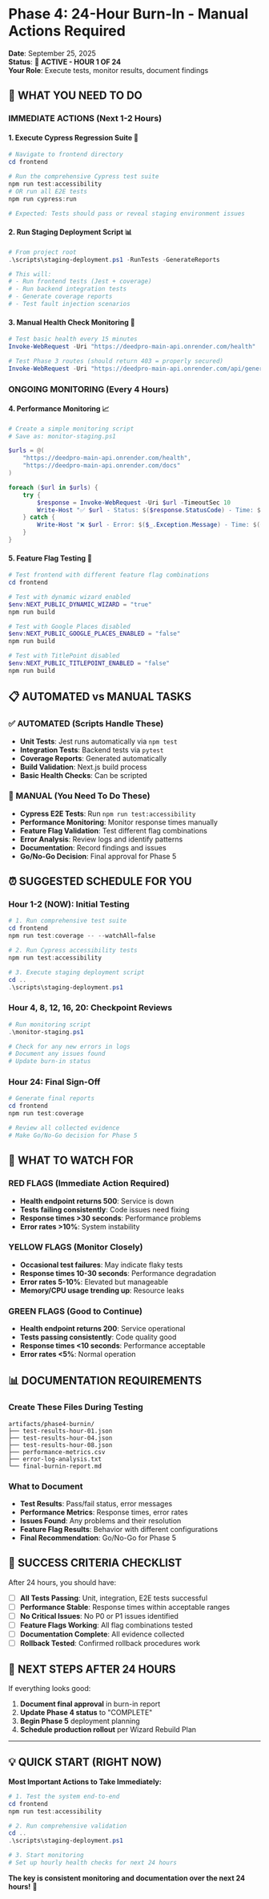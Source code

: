 # Phase 4: 24-Hour Burn-In - Manual Actions Required

**Date**: September 25, 2025  
**Status**: 🔄 **ACTIVE - HOUR 1 OF 24**  
**Your Role**: Execute tests, monitor results, document findings

## 🎯 **WHAT YOU NEED TO DO**

### **IMMEDIATE ACTIONS (Next 1-2 Hours)**

#### 1. **Execute Cypress Regression Suite** 🧪
```powershell
# Navigate to frontend directory
cd frontend

# Run the comprehensive Cypress test suite
npm run test:accessibility
# OR run all E2E tests
npm run cypress:run

# Expected: Tests should pass or reveal staging environment issues
```

#### 2. **Run Staging Deployment Script** 📊
```powershell
# From project root
.\scripts\staging-deployment.ps1 -RunTests -GenerateReports

# This will:
# - Run frontend tests (Jest + coverage)
# - Run backend integration tests  
# - Generate coverage reports
# - Test fault injection scenarios
```

#### 3. **Manual Health Check Monitoring** 🏥
```powershell
# Test basic health every 15 minutes
Invoke-WebRequest -Uri "https://deedpro-main-api.onrender.com/health"

# Test Phase 3 routes (should return 403 = properly secured)
Invoke-WebRequest -Uri "https://deedpro-main-api.onrender.com/api/generate/grant-deed-ca" -Method POST -ContentType "application/json" -Body '{"test":"data"}'
```

### **ONGOING MONITORING (Every 4 Hours)**

#### 4. **Performance Monitoring** 📈
```powershell
# Create a simple monitoring script
# Save as: monitor-staging.ps1

$urls = @(
    "https://deedpro-main-api.onrender.com/health",
    "https://deedpro-main-api.onrender.com/docs"
)

foreach ($url in $urls) {
    try {
        $response = Invoke-WebRequest -Uri $url -TimeoutSec 10
        Write-Host "✅ $url - Status: $($response.StatusCode) - Time: $(Get-Date)" -ForegroundColor Green
    } catch {
        Write-Host "❌ $url - Error: $($_.Exception.Message) - Time: $(Get-Date)" -ForegroundColor Red
    }
}
```

#### 5. **Feature Flag Testing** 🚩
```powershell
# Test frontend with different feature flag combinations
cd frontend

# Test with dynamic wizard enabled
$env:NEXT_PUBLIC_DYNAMIC_WIZARD = "true"
npm run build

# Test with Google Places disabled
$env:NEXT_PUBLIC_GOOGLE_PLACES_ENABLED = "false"  
npm run build

# Test with TitlePoint disabled
$env:NEXT_PUBLIC_TITLEPOINT_ENABLED = "false"
npm run build
```

## 📋 **AUTOMATED vs MANUAL TASKS**

### **✅ AUTOMATED (Scripts Handle These)**
- **Unit Tests**: Jest runs automatically via `npm test`
- **Integration Tests**: Backend tests via `pytest`
- **Coverage Reports**: Generated automatically
- **Build Validation**: Next.js build process
- **Basic Health Checks**: Can be scripted

### **🔧 MANUAL (You Need To Do These)**
- **Cypress E2E Tests**: Run `npm run test:accessibility`
- **Performance Monitoring**: Monitor response times manually
- **Feature Flag Validation**: Test different flag combinations
- **Error Analysis**: Review logs and identify patterns
- **Documentation**: Record findings and issues
- **Go/No-Go Decision**: Final approval for Phase 5

## ⏰ **SUGGESTED SCHEDULE FOR YOU**

### **Hour 1-2 (NOW)**: Initial Testing
```powershell
# 1. Run comprehensive test suite
cd frontend
npm run test:coverage -- --watchAll=false

# 2. Run Cypress accessibility tests  
npm run test:accessibility

# 3. Execute staging deployment script
cd ..
.\scripts\staging-deployment.ps1
```

### **Hour 4, 8, 12, 16, 20**: Checkpoint Reviews
```powershell
# Run monitoring script
.\monitor-staging.ps1

# Check for any new errors in logs
# Document any issues found
# Update burn-in status
```

### **Hour 24**: Final Sign-Off
```powershell
# Generate final reports
cd frontend
npm run test:coverage

# Review all collected evidence
# Make Go/No-Go decision for Phase 5
```

## 🚨 **WHAT TO WATCH FOR**

### **RED FLAGS (Immediate Action Required)**
- **Health endpoint returns 500**: Service is down
- **Tests failing consistently**: Code issues need fixing
- **Response times >30 seconds**: Performance problems
- **Error rates >10%**: System instability

### **YELLOW FLAGS (Monitor Closely)**
- **Occasional test failures**: May indicate flaky tests
- **Response times 10-30 seconds**: Performance degradation
- **Error rates 5-10%**: Elevated but manageable
- **Memory/CPU usage trending up**: Resource leaks

### **GREEN FLAGS (Good to Continue)**
- **Health endpoint returns 200**: Service operational
- **Tests passing consistently**: Code quality good
- **Response times <10 seconds**: Performance acceptable
- **Error rates <5%**: Normal operation

## 📊 **DOCUMENTATION REQUIREMENTS**

### **Create These Files During Testing**
```
artifacts/phase4-burnin/
├── test-results-hour-01.json
├── test-results-hour-04.json
├── test-results-hour-08.json
├── performance-metrics.csv
├── error-log-analysis.txt
└── final-burnin-report.md
```

### **What to Document**
- **Test Results**: Pass/fail status, error messages
- **Performance Metrics**: Response times, error rates
- **Issues Found**: Any problems and their resolution
- **Feature Flag Results**: Behavior with different configurations
- **Final Recommendation**: Go/No-Go for Phase 5

## 🎯 **SUCCESS CRITERIA CHECKLIST**

After 24 hours, you should have:
- [ ] **All Tests Passing**: Unit, integration, E2E tests successful
- [ ] **Performance Stable**: Response times within acceptable ranges
- [ ] **No Critical Issues**: No P0 or P1 issues identified
- [ ] **Feature Flags Working**: All flag combinations tested
- [ ] **Documentation Complete**: All evidence collected
- [ ] **Rollback Tested**: Confirmed rollback procedures work

## 🚀 **NEXT STEPS AFTER 24 HOURS**

If everything looks good:
1. **Document final approval** in burn-in report
2. **Update Phase 4 status** to "COMPLETE"
3. **Begin Phase 5** deployment planning
4. **Schedule production rollout** per Wizard Rebuild Plan

---

## 💡 **QUICK START (RIGHT NOW)**

**Most Important Actions to Take Immediately:**
```powershell
# 1. Test the system end-to-end
cd frontend
npm run test:accessibility

# 2. Run comprehensive validation
cd ..
.\scripts\staging-deployment.ps1

# 3. Start monitoring
# Set up hourly health checks for next 24 hours
```

**The key is consistent monitoring and documentation over the next 24 hours!** 🎯
